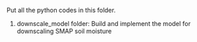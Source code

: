 Put all the python codes in this folder.

1. downscale_model folder: Build and implement the model for downscaling SMAP soil moisture
